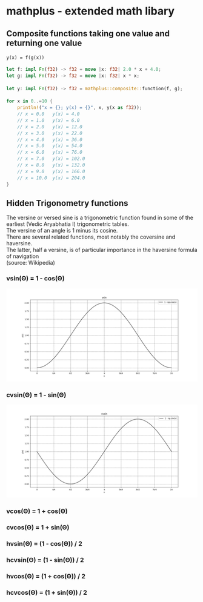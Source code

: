 # mathplus - extended math libary

## Composite functions taking one value and returning one value

```txt
y(x) = f(g(x))
```

```rust
let f: impl Fn(f32) -> f32 = move |x: f32| 2.0 * x + 4.0;
let g: impl Fn(f32) -> f32 = move |x: f32| x * x;

let y: impl Fn(f32) -> f32 = mathplus::composite::function(f, g);

for x in 0..=10 {
    println!("x = {}; y(x) = {}", x, y(x as f32));
    // x = 0.0   y(x) = 4.0
    // x = 1.0   y(x) = 6.0
    // x = 2.0   y(x) = 12.0
    // x = 3.0   y(x) = 22.0
    // x = 4.0   y(x) = 36.0
    // x = 5.0   y(x) = 54.0
    // x = 6.0   y(x) = 76.0
    // x = 7.0   y(x) = 102.0
    // x = 8.0   y(x) = 132.0
    // x = 9.0   y(x) = 166.0
    // x = 10.0  y(x) = 204.0
}
```

## Hidden Trigonometry functions

The versine or versed sine is a trigonometric function found in some of the  earliest (Vedic Aryabhatia I) trigonometric tables.  
The versine of an angle is 1 minus its cosine.  
There are several related functions, most notably the coversine and haversine.  
The latter, half a versine, is of particular importance in
the haversine formula of navigation  
(source: Wikipedia)

### vsin(Θ) = 1 - cos(Θ)

![vsin](./assets/vsin.png)

### cvsin(Θ) = 1 - sin(Θ)

![vsin](./assets/cvsin.png)

### vcos(Θ) = 1 + cos(Θ)

### cvcos(Θ) = 1 + sin(Θ)

### hvsin(Θ) = (1 - cos(Θ)) / 2

### hcvsin(Θ) = (1 - sin(Θ)) / 2

### hvcos(Θ) = (1 + cos(Θ)) / 2

### hcvcos(Θ) = (1 + sin(Θ)) / 2

